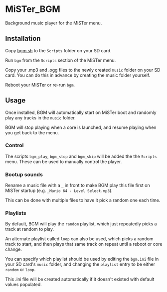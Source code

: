 # MiSTer_BGM
Background music player for the MiSTer menu.

## Installation
Copy [bgm.sh](https://github.com/wizzomafizzo/MiSTer_BGM/raw/main/bgm.sh) to the `Scripts` folder on your SD card.

Run `bgm` from the `Scripts` section of the MiSTer menu.

Copy your .mp3 and .ogg files to the newly created `music` folder on your SD card. You can do this in advance by creating the music folder yourself.

Reboot your MiSTer or re-run `bgm`.

## Usage

Once installed, BGM will automatically start on MiSTer boot and randomly play any tracks in the `music` folder.

BGM will stop playing when a core is launched, and resume playing when you get back to the menu.

### Control

The scripts `bgm_play`, `bgm_stop` and `bgm_skip` will be added the the `Scripts` menu. These can be used to manually control the player.

### Bootup sounds

Rename a music file with a `_` in front to make BGM play this file first on MiSTer startup (e.g. `_Mario 64 - Level Select.mp3`).

This can be done with multiple files to have it pick a random one each time.

### Playlists

By default, BGM will play the `random` playlist, which just repeatedly picks a track at random to play.

An alternate playlist called `loop` can also be used, which picks a random track to start, and then plays that same track on repeat until a reboot or core change.

You can specify which playlist should be used by editing the `bgm.ini` file in your SD card's `music` folder, and changing the `playlist` entry to be either `random` or `loop`.

This .ini file will be created automatically if it doesn't existed with default values populated.
